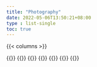 ```yaml
---
title: "Photography"
date: 2022-05-06T13:50:21+08:00
type : list-single
toc: true
---
```


{{< columns >}}

{{<figure-a src="/image/Myself.jpg" link="https://atus.hongtaoh.com/" >}}
{{<figure-a src="/image/Myself.jpg" link="https://atus.hongtaoh.com/" >}}
{{<figure-a src="/image/Myself.jpg" link="https://atus.hongtaoh.com/" >}}
{{<figure-a src="/image/Myself.jpg" link="https://atus.hongtaoh.com/" >}}
{{<figure-a src="/image/Myself.jpg" link="https://atus.hongtaoh.com/" >}}
{{<figure-a src="/image/Myself.jpg" link="https://atus.hongtaoh.com/" >}}
{{<figure-a src="/image/Myself.jpg" link="https://atus.hongtaoh.com/" >}}

